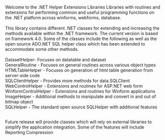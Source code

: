 Welcome to the .NET Helper Extensions Libraries
Libraries with routines and extensions for performing common and useful programming functions on the .NET platform across winforms, webforms, database.
<br /><br />
This library contains different .NET classes for extending and increasing the methods available within the .NET framework. The current version is based on framework 4.0. Some of the classes include the following as well as the open source ADO.NET SQL helper class which has been extended to accommodate some other methods.<br /><br />
DatasetHelper- Focuses on datatable and dataset<br />
GeneralRoutine - Focuses on general routines across various object types<br />
HTMLTableHelper - Focuses on generation of html table generation from server-side code<br />
SQLClientHelper - Provides more methods for data.SQLClient<br />
WebControlHelper - Extensions and routines for ASP.NET web form<br />
WinformControlHelper - Extensions and routines for Winform applications<br />
ImageHelper - Additional methods to manipulate and convert in and out of bitmap object<br />
SQLHelper - The standard open source SQLHelper with additional features<br /><br />

Future release will provide classes which will rely on external libraries to simplify the application integration. Some of the features will include
Reporting
Compression 